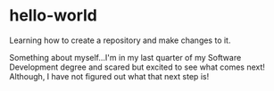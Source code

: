 # hello-world
Learning how to create a repository and make changes to it.

Something about myself...I'm in my last quarter of my Software Development degree and scared but excited to see
what comes next! Although, I have not figured out what that next step is!

